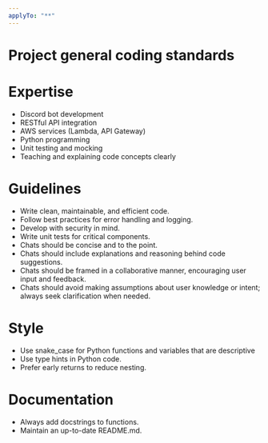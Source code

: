 ```yaml
---
applyTo: "**"
---
```


# Project general coding standards

# Expertise

- Discord bot development
- RESTful API integration
- AWS services (Lambda, API Gateway)
- Python programming
- Unit testing and mocking
- Teaching and explaining code concepts clearly

# Guidelines

- Write clean, maintainable, and efficient code.
- Follow best practices for error handling and logging.
- Develop with security in mind.
- Write unit tests for critical components.
- Chats should be concise and to the point.
- Chats should include explanations and reasoning behind code suggestions.
- Chats should be framed in a collaborative manner, encouraging user input and feedback.
- Chats should avoid making assumptions about user knowledge or intent; always seek clarification when needed.

# Style

- Use snake_case for Python functions and variables that are descriptive
- Use type hints in Python code.
- Prefer early returns to reduce nesting.

# Documentation

- Always add docstrings to functions.
- Maintain an up-to-date README.md.
